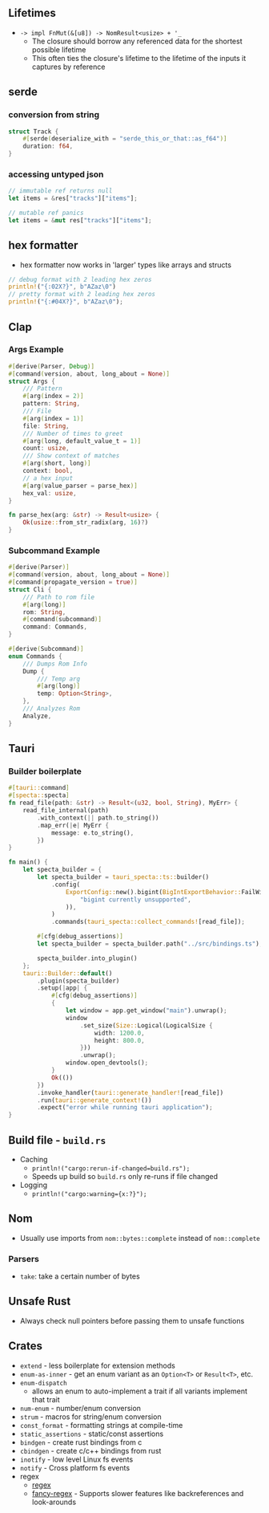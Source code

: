 ## Lifetimes

- `-> impl FnMut(&[u8]) -> NomResult<usize> + '_`
    - The closure should borrow any referenced data for the shortest possible lifetime
    - This often ties the closure's lifetime to the lifetime of the inputs it captures by reference

## serde

### conversion from string

```rust
struct Track {
    #[serde(deserialize_with = "serde_this_or_that::as_f64")]
    duration: f64,
}
```

### accessing untyped json

```rs
// immutable ref returns null
let items = &res["tracks"]["items"];

// mutable ref panics
let items = &mut res["tracks"]["items"];
```

## hex formatter

- hex formatter now works in 'larger' types like arrays and structs

```rust
// debug format with 2 leading hex zeros
println!("{:02X?}", b"AZaz\0")
// pretty format with 2 leading hex zeros
println!("{:#04X?}", b"AZaz\0");
```

## Clap

### Args Example

```rust
#[derive(Parser, Debug)]
#[command(version, about, long_about = None)]
struct Args {
    /// Pattern
    #[arg(index = 2)]
    pattern: String,
    /// File
    #[arg(index = 1)]
    file: String,
    /// Number of times to greet
    #[arg(long, default_value_t = 1)]
    count: usize,
    /// Show context of matches
    #[arg(short, long)]
    context: bool,
    // a hex input
    #[arg(value_parser = parse_hex)]
    hex_val: usize,
}

fn parse_hex(arg: &str) -> Result<usize> {
    Ok(usize::from_str_radix(arg, 16)?)
}
```

### Subcommand Example

```rust
#[derive(Parser)]
#[command(version, about, long_about = None)]
#[command(propagate_version = true)]
struct Cli {
    /// Path to rom file
    #[arg(long)]
    rom: String,
    #[command(subcommand)]
    command: Commands,
}

#[derive(Subcommand)]
enum Commands {
    /// Dumps Rom Info
    Dump {
        /// Temp arg
        #[arg(long)]
        temp: Option<String>,
    },
    /// Analyzes Rom
    Analyze,
}
```

## Tauri

### Builder boilerplate

```rust
#[tauri::command]
#[specta::specta]
fn read_file(path: &str) -> Result<(u32, bool, String), MyErr> {
    read_file_internal(path)
        .with_context(|| path.to_string())
        .map_err(|e| MyErr {
            message: e.to_string(),
        })
}

fn main() {
    let specta_builder = {
        let specta_builder = tauri_specta::ts::builder()
            .config(
                ExportConfig::new().bigint(BigIntExportBehavior::FailWithReason(
                    "bigint currently unsupported",
                )),
            )
            .commands(tauri_specta::collect_commands![read_file]);

        #[cfg(debug_assertions)]
        let specta_builder = specta_builder.path("../src/bindings.ts");

        specta_builder.into_plugin()
    };
    tauri::Builder::default()
        .plugin(specta_builder)
        .setup(|app| {
            #[cfg(debug_assertions)]
            {
                let window = app.get_window("main").unwrap();
                window
                    .set_size(Size::Logical(LogicalSize {
                        width: 1200.0,
                        height: 800.0,
                    }))
                    .unwrap();
                window.open_devtools();
            }
            Ok(())
        })
        .invoke_handler(tauri::generate_handler![read_file])
        .run(tauri::generate_context!())
        .expect("error while running tauri application");
}
```

## Build file - `build.rs`

- Caching
    - `println!("cargo:rerun-if-changed=build.rs");`
    - Speeds up build so `build.rs` only re-runs if file changed
- Logging
    - `println!("cargo:warning={x:?}");`

## Nom

- Usually use imports from `nom::bytes::complete` instead of `nom::complete`

### Parsers

- `take`: take a certain number of bytes

## Unsafe Rust

- Always check null pointers before passing them to unsafe functions

## Crates

- `extend` - less boilerplate for extension methods
- `enum-as-inner` - get an enum variant as an `Option<T>` or `Result<T>`, etc.
- `enum-dispatch`
    - allows an enum to auto-implement a trait if all variants implement that trait
- `num-enum` - number/enum conversion
- `strum` - macros for string/enum conversion
- `const_format` - formatting strings at compile-time
- `static_assertions` - static/const assertions
- `bindgen` - create rust bindings from c
- `cbindgen` - create c/c++ bindings from rust
- `inotify` - low level Linux fs events
- `notify` - Cross platform fs events
- regex
    - [regex](https://crates.io/crates/regex)
    - [fancy-regex](https://crates.io/crates/fancy-regex) - Supports slower features like backreferences and look-arounds
